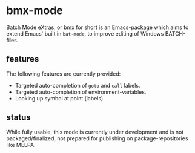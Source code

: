 
# bmx-mode

Batch Mode eXtras, or bmx for short is an Emacs-package which aims to
extend Emacs' built in `bat-mode`, to improve editing of Windows
BATCH-files.

## features

The following features are currently provided:

* Targeted auto-completion of `goto` and `call` labels.
* Targeted auto-completion of environment-variables.
* Looking up symbol at point (labels).

## status

While fully usable, this mode is currently under development and is
not packaged/finalized, not prepared for publishing on
package-repositories like MELPA.


